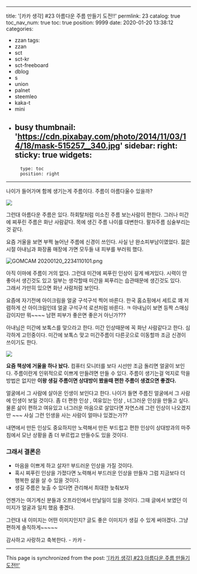 
---
title: '[카카 생각] #23 아름다운 주름 만들기 도전!!'
permlink: 23
catalog: true
toc_nav_num: true
toc: true
position: 9999
date: 2020-01-20 13:38:12
categories:
- zzan
tags:
- zzan
- sct
- sct-kr
- sct-freeboard
- dblog
- s
- union
- palnet
- steemleo
- kaka-t
- mini
- busy
thumbnail: 'https://cdn.pixabay.com/photo/2014/11/03/14/18/mask-515257__340.jpg'
sidebar:
    right:
        sticky: true
widgets:
    -
        type: toc
        position: right
---


나이가 들어가며  함께 생기는게 주름이다. 
주름이 아름다울수 있을까?

![](https://cdn.pixabay.com/photo/2014/11/03/14/18/mask-515257__340.jpg)


그런대 아름다운 주름은 있다. 
하회탈처럼 미소진 주름 보는사람이  편한다.
그러나 미간에 찌푸린 주름은 화난 사람같다. 
목에 생긴 주름 나이를 대변한다. 
팔자주름 심술부리는것 같다. 


요즘 거울을 보면 부쩍 늘어난 주름에 신경이 쓰인다.
사실 난 완소피부남이였었다. 
젊은시절 아내님과 화장품 매장에 가면  모두들 
내 피부를 부러워 했다.  

![GOMCAM 20200120_2234110101.png](https://cdn.steemitimages.com/DQmbzMeKySVDtQDeMRRoWqpuF3Zc3YyVmSSj7ZX9ACrk3iv/GOMCAM%2020200120_2234110101.png)

아직 이마에 주름이 거의 없다. 
그런대 미간에 찌푸린 인상이 깊게 배겨있다. 
시력이 안 좋아서 생긴것도 있고 일부는 생각할때 
미간을 찌푸리는 습관때문에 생긴것도 있다.  
그래서 가만히 있으면 화난 사람처럼 보인다. 



요즘에 자기전에 아이크림을 얼굴 구석구석 찍어 바른다. 
한국 홈쇼핑에서 세트로 꽤 저렴하게 산 아이크림인데 
얼굴 구석구석 로션처럼 바른다.  ㅋ
아내님이 보면 등짝 스매싱감이지만 뭐~~~~ 남편 
피부가 좋은면 좋은거 아닌가???

아내님은 미간에 보톡스를 맞으라고 한다. 
미간 인상때문에 꼭 화난 사람같다고 한다. 
심각하게 고민중이다.  미간에 보톡스 맞고 
미간주름이 다른곳으로 이동할까 조금 
신경이 쓰이기도 한다.

![](https://cdn.pixabay.com/photo/2016/07/05/18/26/frog-1499162__340.jpg)

**요즘 책상에 거울을 하나 놨다.** 
컴퓨터 모니터를 보다 시선만 조금 돌리면 얼굴이 보인다.
주름이란게 인위적으로 이쁘게 만들려면 만들 수 있다. 
주름이 생기는걸 억지로 막을 방법은 없지만 **이왕 생길 주름이면
상대방이 봤을때 편한 주름이 생겼으면 좋겠다.** 

얼굴에서 그 사람에 살아온 인생이 보인다고 한다.
나이가 들면 주름진 얼굴에서 그 사람에 인생이 보일 것이다.
좀 더 편한 인상 , 여유있는 인상 , 너그러운 인상을 만들고 싶다.
물론 삶이 편하고 여유있고 너그러운 마음으로 살았다면 
자연스레 그런 인상이 나오겠지만 ~~~ 사실  그런 인생을 사는
사람이 얼마나 있겠는가?? 

내면에서 만든 인상도 중요하지만 
노력해서 만든 부드럽고 편한 인상이  상대방과의 
마주침에서 모난 상황을 좀 더 부르럽고 만들수도 
있을 것이다. 

### 그래서 결론은
- 마음을 이쁘게 하고 살자!!  부드러운 인상을 가질 것이다. 
- 혹시 찌푸린 인상을 가졌다면 노력해서 부드러운 인상을 만들자
  그럼 지금보다 더 행복한 삶을 살 수 있을 것이다.
- 생길 주름은 늦출 수 있다면 관리해서 최대한 늦춰보자

언젠가는 여기계신 분들과 오프라인에서 만날일이 있을 것이다.
그때 글에서 보였던 이미지가 얼굴과 일치 했음 좋겠다.

그런대 내 이미지는 어떤 이미지인지?
글도 좋은 이미지가 생길 수 있게 써야겠다. 
그냥 편하게 솔직하게~~~~~

감사하고 사랑하고 축복한다.  - 카카 -

- - -

This page is synchronized from the post: ['[카카 생각] #23 아름다운 주름 만들기 도전!!'](https://steemit.com/@kibumh/23)

